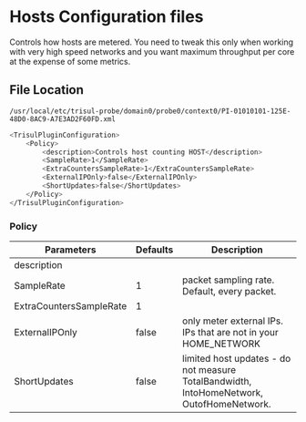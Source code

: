 # Hosts Configuration files

Controls how hosts are metered. You need to tweak this only when working with very high speed networks and you want maximum throughput per core at the expense of some metrics.

## File Location 
`
/usr/local/etc/trisul-probe/domain0/probe0/context0/PI-01010101-125E-48D0-8AC9-A7E3AD2F60FD.xml
`

``` bash 
<TrisulPluginConfiguration>
    <Policy>
        <description>Controls host counting HOST</description>
        <SampleRate>1</SampleRate>
        <ExtraCountersSampleRate>1</ExtraCountersSampleRate>
        <ExternalIPOnly>false</ExternalIPOnly>
        <ShortUpdates>false</ShortUpdates>
    </Policy>
</TrisulPluginConfiguration>
```

### Policy

| Parameters              | Defaults | Description    |
| ------------------------| -------- | -------------- |
| description             |          |                |
| SampleRate              | 1        | packet sampling rate. Default, every packet.  |
| ExtraCountersSampleRate | 1        |                |
| ExternalIPOnly          | false    | only meter external IPs. IPs that are not in your HOME\_NETWORK   |
| ShortUpdates            | false    | limited host updates - do not measure TotalBandwidth, IntoHomeNetwork, OutofHomeNetwork.         |          |                |


